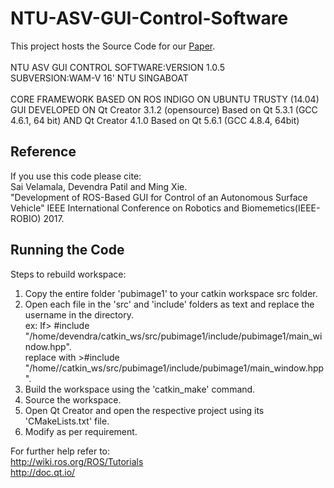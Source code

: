 # NTU-ASV-GUI-Control-Software
This project hosts the Source Code for our [Paper](http://www.robotics.sg/xieming/robio17-103.pdf).<br />
<br />
NTU ASV GUI CONTROL SOFTWARE:VERSION 1.0.5<br />
SUBVERSION:WAM-V 16' NTU SINGABOAT<br />
<br />
CORE FRAMEWORK BASED ON ROS INDIGO ON UBUNTU TRUSTY (14.04)<br />
GUI DEVELOPED ON Qt Creator 3.1.2 (opensource) Based on Qt 5.3.1 (GCC 4.6.1, 64 bit) AND Qt Creator 4.1.0 Based on Qt 5.6.1 (GCC 4.8.4, 64bit)

## Reference
If you use this code please cite:<br />
Sai Velamala, Devendra Patil and Ming Xie.<br />
"Development of ROS-Based GUI for Control of an Autonomous Surface Vehicle" IEEE International Conference on Robotics and Biomemetics(IEEE-ROBIO) 2017.

## Running the Code

Steps to rebuild workspace:
1. Copy the entire folder 'pubimage1' to your catkin workspace src folder.<br />
2. Open each file in the 'src' and 'include' folders as text and replace the username in the directory.<br /> 
   ex: If> #include "/home/devendra/catkin_ws/src/pubimage1/include/pubimage1/main_window.hpp".<br />
   replace with >#include "/home/<your user>/catkin_ws/src/pubimage1/include/pubimage1/main_window.hpp".<br />
3. Build the workspace using the 'catkin_make' command.<br />
4. Source the workspace.<br />
5. Open Qt Creator and open the respective project using its 'CMakeLists.txt' file.<br />
6. Modify as per requirement.<br />

For further help refer to:<br />
http://wiki.ros.org/ROS/Tutorials<br />
http://doc.qt.io/<br />


